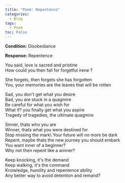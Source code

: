 ```yaml
---
title: "Poem: Repentence"
categories:
  - Blog
tags:
  - Poem
toc: False
---
```


**Condition:** Disobediance

**Response:** Repentence 

You said, love is sacred and pristine \
How could you then fall for forgetful irene ? 

She forgets, then forgets she has forgotten \
You, your memories are the leaves that will be rotten

Sad, you don't get what you desire\
Bad, you are stuck in a quagmire\
Be careful for what you wish for\
What if? you finally get what you aspire\
Tragedy of tragedies, the ultimate quagmire 

Sinner, thats who you are\
Winner, thats what you were destined for\
Stop missing the mark\ 
Your future will no more be dark\
Repent, maybe thats the new journey you should embark\
You want inner of a beginner? \
Why not then repent like a winner? 

Keep knocking, it's the demand \
Keep walking, it's the command \
Knowledge, humility and repentence ability\
Any better way to avoid detention and remand?